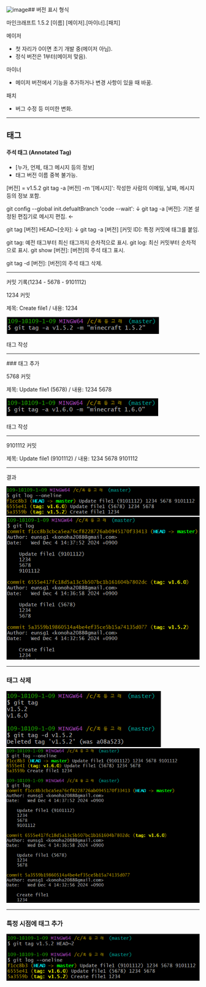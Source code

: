 ![image](https://github.com/user-attachments/assets/0a1cd7e8-1f4d-4c5b-9c98-7f5c490c33ab)## 버전 표시 형식

마인크래프트 1.5.2
[이름] [메이저].[마이너].[패치]

메이저
- 첫 자리가 0이면 초기 개발 중(메이저 아님).
- 정식 버전은 1부터(메이저 맞음).

마이너
- 메이저 버전에서 기능을 추가하거나 변경 사항이 있을 때 바꿈.

패치
- 버그 수정 등 미미한 변화.

<hr/>

## 태그

#### 주석 태그 (Annotated Tag)
- [누가, 언제, 태그 메시지 등의 정보]
- 태그 버전 이름 중복 불가능.

[버전] = v1.5.2
git tag -a [버전] -m '[메시지]': 작성한 사람의 이메일, 날짜, 메시지 등의 정보 포함.

git config --global init.defualtBranch 'code --wait': ↓
git tag -a [버전]: 기본 설정된 편집기로 메시지 편집.   ←

git tag [버전] HEAD~[숫자]:        ↓
git tag -a [버전] [커밋 ID]: 특정 커밋에 태그를 붙임.

git tag: 예전 태그부터 최신 태그까지 순차적으로 표시.
git log: 최신 커밋부터 순차적으로 표시.
git show [버전]: [버전]의 주석 태그 표시.

git tag -d [버전]: [버전]의 주석 태그 삭제.
<hr/>

커밋 기록(1234 - 5678 - 9101112)


1234 커밋

제목: Create file1 / 내용: 1234

<img src = "./img/13_1.PNG"><img/>

태그 작성
<hr/>
### 태그 추가

5768 커밋

제목: Update file1 (5678) / 내용: 1234 5678

<img src = "./img/13_2.PNG"><img/>

태그 작성
<hr/>

9101112 커밋

제목: Update file1 (9101112) / 내용: 1234 5678 9101112
<hr/>

결과

<img src = "./img/13_3.PNG"><img/>
<img src = "./img/13_4.PNG"><img/>

<hr/>

### 태그 삭제

<img src = "./img/13_5.PNG"><img/>
<img src = "./img/13_6.PNG"><img/>

<hr/>

### 특정 시점에 태그 추가

<img src = "./img/13_7.PNG"><img/>
